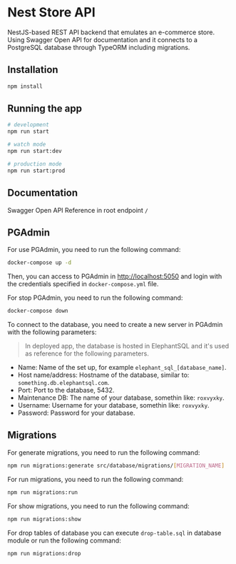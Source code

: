 # Nest Store API

NestJS-based REST API backend that emulates an e-commerce store. Using Swagger Open API for documentation and it connects to a PostgreSQL database through TypeORM including migrations.

## Installation

```bash
npm install
```

## Running the app

```bash
# development
npm run start

# watch mode
npm run start:dev

# production mode
npm run start:prod
```

## Documentation

Swagger Open API Reference in root endpoint `/`

## PGAdmin

For use PGAdmin, you need to run the following command:

```bash
docker-compose up -d
```

Then, you can access to PGAdmin in <http://localhost:5050> and login with the credentials specified in `docker-compose.yml` file.

For stop PGAdmin, you need to run the following command:

```bash
docker-compose down
```

To connect to the database, you need to create a new server in PGAdmin with the following parameters:

> In deployed app, the database is hosted in ElephantSQL and it's used as reference for the following parameters.

- Name: Name of the set up, for example `elephant_sql_[database_name]`.
- Host name/address: Hostname of the database, similar to: `something.db.elephantsql.com`.
- Port: Port to the database, 5432.
- Maintenance DB: The name of your database, somethin like: `roxvyxky`.
- Username: Username for your database, somethin like: `roxvyxky`.
- Password: Password for your database.

## Migrations

For generate migrations, you need to run the following command:

```bash
npm run migrations:generate src/database/migrations/[MIGRATION_NAME]
```

For run migrations, you need to run the following command:

```bash
npm run migrations:run
```

For show migrations, you need to run the following command:

```bash
npm run migrations:show
```

For drop tables of database you can execute `drop-table.sql` in database module or run the following command:

```bash
npm run migrations:drop
```
